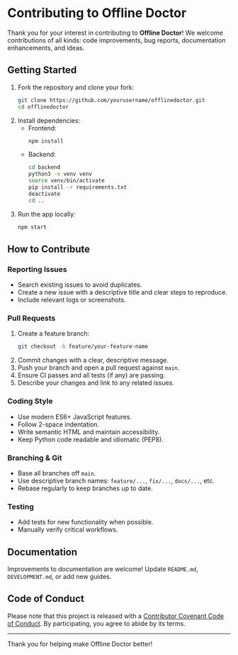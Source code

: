 # Contributing to Offline Doctor

Thank you for your interest in contributing to **Offline Doctor**! We welcome contributions of all kinds: code improvements, bug reports, documentation enhancements, and ideas.

## Getting Started

1. Fork the repository and clone your fork:
   ```bash
   git clone https://github.com/yourusername/offlinedoctor.git
   cd offlinedoctor
   ```
2. Install dependencies:
   - Frontend:
     ```bash
     npm install
     ```
   - Backend:
     ```bash
     cd backend
     python3 -m venv venv
     source venv/bin/activate
     pip install -r requirements.txt
     deactivate
     cd ..
     ```
3. Run the app locally:
   ```bash
   npm start
   ```

## How to Contribute

### Reporting Issues

- Search existing issues to avoid duplicates.
- Create a new issue with a descriptive title and clear steps to reproduce.
- Include relevant logs or screenshots.

### Pull Requests

1. Create a feature branch:
   ```bash
   git checkout -b feature/your-feature-name
   ```
2. Commit changes with a clear, descriptive message.
3. Push your branch and open a pull request against `main`.
4. Ensure CI passes and all tests (if any) are passing.
5. Describe your changes and link to any related issues.

### Coding Style

- Use modern ES6+ JavaScript features.
- Follow 2-space indentation.
- Write semantic HTML and maintain accessibility.
- Keep Python code readable and idiomatic (PEP8).

### Branching & Git

- Base all branches off `main`.
- Use descriptive branch names: `feature/...`, `fix/...`, `docs/...`, etc.
- Rebase regularly to keep branches up to date.

### Testing

- Add tests for new functionality when possible.
- Manually verify critical workflows.

## Documentation

Improvements to documentation are welcome! Update `README.md`, `DEVELOPMENT.md`, or add new guides.

## Code of Conduct

Please note that this project is released with a [Contributor Covenant Code of Conduct](CODE_OF_CONDUCT.md). By participating, you agree to abide by its terms.

---

Thank you for helping make Offline Doctor better!
